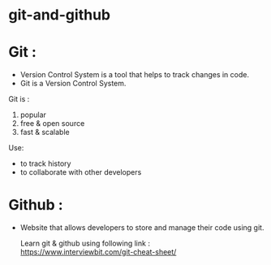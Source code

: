 # git-and-github

# Git :
 - Version Control System is a tool that helps to track changes in code.
 - Git is a Version Control System.

Git is :
   1. popular
   2. free & open source
   3. fast & scalable

      
Use:
  - to track history
  - to collaborate with other developers
  
# Github :
 - Website that allows developers to store and manage their code using git.


   Learn git & github using following link : https://www.interviewbit.com/git-cheat-sheet/
